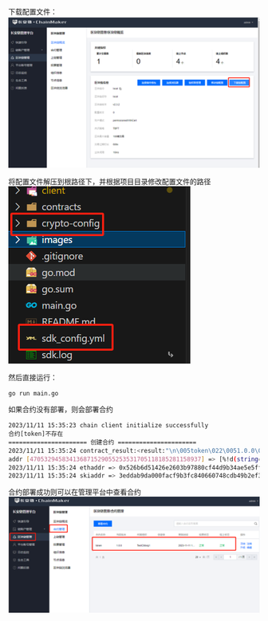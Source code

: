 
下载配置文件：
![download-config](images/download-config.png)

将配置文件解压到根路径下，并根据项目目录修改配置文件的路径
![config-path](images/config-path.png)

然后直接运行：
```golang
go run main.go
```
如果合约没有部署，则会部署合约
```bash
2023/11/11 15:35:23 chain client initialize successfully
合约[token]不存在
====================== 创建合约 ======================
2023/11/11 15:35:24 contract_result:<result:"\n\005token\022\0051.0.0\030\005*\226\001\n\nTestCMorg1\020\001\032 \357\377\010\250\271\243\2570\017\201\350\367\221\311\261\177\200\211\017;g\337M,\226\0243\222!:\364\305\"\033cmtestuser1.sign.TestCMorg1*\005ADMIN2@3eddab9da000facf9b3fc840660748cdb49b2ef303c995853bf6f3a2d18945112(6795f86e288bc16c31d22f9ea23955224121d74d" gas_used:1061794 contract_event:<topic:"ddf252ad1be2c89b69c2b068fc378daa952ba7f163c4a11628f55a4df523b3ef" tx_id:"17968157d5691844ca5656f4803126714e7174eb62be44c3b2cc0b211c7bc54e" contract_name:"token" contract_version:"1.0.0" event_data:"0000000000000000000000000000000000000000000000000000000000000000" event_data:"0000000000000000000000000000000000000000000000000000000000000000" event_data:"000000000000000000000000000000000000000000000000016345785d8a0000" > > tx_id:"17968157d5691844ca5656f4803126714e7174eb62be44c3b2cc0b211c7bc54e" tx_timestamp:1699688123 tx_block_height:2 
addr [470532945834136871529055253531705118185281158937] => [%!d(string=0)]
2023/11/11 15:35:24 ethaddr => 0x526b6d51426e2603b97880cf44d9b34ae5e5ff19
2023/11/11 15:35:24 skiaddr => 3eddab9da000facf9b3fc840660748cdb49b2ef303c995853bf6f3a2d1894511

```

合约部署成功则可以在管理平台中查看合约
![contract-manage](images/contract-manage.png)

